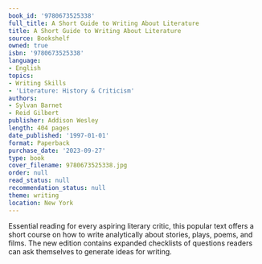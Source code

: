 ```yaml
---
book_id: '9780673525338'
full_title: A Short Guide to Writing About Literature
title: A Short Guide to Writing About Literature
source: Bookshelf
owned: true
isbn: '9780673525338'
language:
- English
topics:
- Writing Skills
- 'Literature: History & Criticism'
authors:
- Sylvan Barnet
- Reid Gilbert
publisher: Addison Wesley
length: 404 pages
date_published: '1997-01-01'
format: Paperback
purchase_date: '2023-09-27'
type: book
cover_filename: 9780673525338.jpg
order: null
read_status: null
recommendation_status: null
theme: writing
location: New York
---
```

Essential reading for every aspiring literary critic, this popular text offers a short course on how to write analytically about stories, plays, poems, and films. The new edition contains expanded checklists of questions readers can ask themselves to generate ideas for writing.

